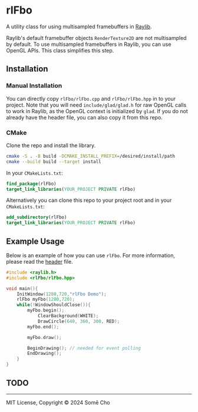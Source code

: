 # rlFbo

A utility class for using multisampled framebuffers in [Raylib](https://github.com/raysan5/raylib).

Raylib's default framebuffer objects `RenderTexture2D` are not multisampled by
default. To use multisampled framebuffers in Raylib, you can use OpenGL APIs.
This class simplifies this step.

## Installation

### Manual Installation

You can directly copy `rlFbo/rlFbo.cpp` and `rlFbo/rlFbo.hpp` in to your project. Note that you will need `include/glad/glad.h` for raw OpenGL calls to work in Raylib, as the OpenGL context is initialized by `glad`. If you do not already have the header file, you can also copy it from this repo. 

### CMake
Clone the repo and install the library.

```sh
cmake -S . -B build -DCMAKE_INSTALL_PREFIX=/desired/install/path
cmake --build build --target install
```

In your `CMakeLists.txt`:

```cmake
find_package(rlFbo)
target_link_libraries(YOUR_PROJECT PRIVATE rlFbo)
```

Alternatively you can clone this repo to your project root and in your `CMakeLists.txt`:

```cmake
add_subdirectory(rlFbo)
target_link_libraries(YOUR_PROJECT PRIVATE rlFbo)
```

## Example Usage

Below is an example of how you can use `rlFbo`. For more information, please
read the [header](rlFbo/rlFbo.hpp) file.

```cpp
#include <raylib.h>
#include <rlFbo/rlFbo.hpp>

void main(){
    InitWindow(1280,720,"rlFbo Demo");
    rlFbo myFbo(1280,720);
    while(!WindowShouldClose()){
        myFbo.begin();
            ClearBackground(WHITE);
            DrawCircle(640, 360, 300, RED);
        myFbo.end();

        myFbo.draw();

        BeginDrawing(); // needed for event polling
        EndDrawing();
    }
}
```

## TODO

---

MIT License, Copyright © 2024 Somē Cho